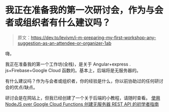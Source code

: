# 我正在准备我的第一次研讨会，作为与会者或组织者有什么建议吗？

> 原文：<https://dev.to/levivm/i-m-preparing-my-first-workshop-any-suggestion-as-an-attendee-or-organizer-1ab>

嗨，

我正在准备我的第一个工作坊(全栈)，是关于 Angular+express . js+Firebase+Google Cloud 函数的。基本上，后端将是无服务器的。

有什么建议吗？作为与会者或组织者，你的经验是什么，你以前协助过的任何研讨会的优点/缺点。

研讨会是在网站上，但我已经创建了一个关于后端的小教程，请随时查看。
[使用 NodeJS over Google Cloud Functions 创建无服务器 REST API 的初学者指南](https://dev.to/levivm/creating-a-serverless-rest-api-using-google-cloud-functions-firebasefirestore-in-10-min-37km)